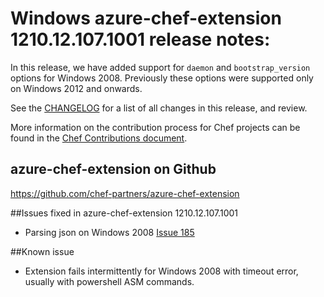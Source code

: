 <!---
This file is reset every time a new release is done. The contents of this file are for the currently unreleased version.

Example Note:

## Example Heading
Details about the thing that changed that needs to get included in the Release Notes in markdown.
-->
# Windows azure-chef-extension 1210.12.107.1001 release notes:
In this release, we have added support for `daemon` and `bootstrap_version` options for Windows 2008. Previously these options were supported only on Windows 2012 and onwards.

See the [CHANGELOG](https://github.com/chef-partners/azure-chef-extension/blob/master/CHANGELOG.md) for a list of all changes in this release, and review.

More information on the contribution process for Chef projects can be found in the [Chef Contributions document](https://docs.chef.io/community_contributions.html).

## azure-chef-extension on Github
https://github.com/chef-partners/azure-chef-extension


##Issues fixed in azure-chef-extension 1210.12.107.1001
* Parsing json on Windows 2008 [Issue 185](https://github.com/chef-partners/azure-chef-extension/pull/185)

##Known issue
* Extension fails intermittently for Windows 2008 with timeout error, usually with powershell ASM commands.